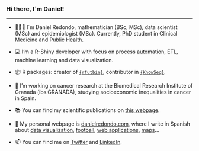 ### Hi there, I´m Daniel!

---------

  - 🙋🏻‍♂️ I´m Daniel Redondo, mathematician (BSc, MSc), data scientist (MSc) and epidemiologist (MSc). Currently, PhD student in Clinical Medicine and Public Health.

  - 💻 I’m a R-Shiny developer with focus on process automation, ETL, machine learning and data visualization.
  
  - 📦 R packages: creator of [`{rfutbin}`](https://github.com/danielredondo/rfutbin), contributor in [`{KnowSeq}`](https://github.com/CasedUgr/KnowSeq).

  - 🔭 I’m working on cancer research at the Biomedical Research Institute of Granada (ibs.GRANADA), studying socioeconomic inequalities in cancer in Spain.

  - 📚 You can find my scientific publications on [this webpage](https://danielredondo.com/publicaciones/).

  - 🔗 My personal webpage is [danielredondo.com](https://danielredondo.com), where I write in Spanish about [data visualization](https://danielredondo.com/tags/dataviz/), [football](https://danielredondo.com/tags/futbol/), [web applications](https://danielredondo.com/aplicaciones/), [maps](https://danielredondo.com/tags/mapas/)...
    
  - 📫 You can find me on [Twitter](https://twitter.com/dredondosanchez) and [LinkedIn](https://www.linkedin.com/in/dredondosanchez/).
